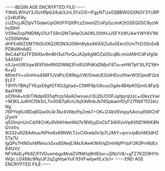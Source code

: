 -----BEGIN AGE ENCRYPTED FILE-----
YWdlLWVuY3J5cHRpb24ub3JnL3YxCi0+IFgyNTUxOSBBWGQ5NGY3YURPc2x6UFRy
cUZhcjJRZlpVTGdaeUpOK0FPQXlPczZmenlZCnFpSzJmK2tOSEQ0SC8ycWhsSlhH
VS9wZnpPMDMyS1UrTS9nQlNTaHpOUk0KLS0tIHJJSFYzWU4wYWY4V1NlU25SNHdw
dHFEdWZSMTNtSUtXQ2RON3U0Wm9ybzAKA5lZu6u5EknOUmThD3SnSxBPDBsWnAdG
9eC4aFXxTFSNXbv9mBH3uI7hrQxJA2p9gMOZaD5cqBLrmoANHCdFsfg5k54A56t7
nXJynUWVqwWXFblnIftt0DWMj3FotPJ0PdKsDMjvF87u+eHWTpY3tLPZ1tK+K+yG
MIntrFh+o5nHns46BFfJVdPz/DKRqyI/W/GmeUEGIdHDvo0fwrW3OjmdFQidELF7
T9YPr7BKqTYEqxE6gfOTKG2gtiad+C5MP9pG9couOgdx4B4pK0QmIL8FpQ8axFKM
olO9nA+lc6rTiNdpi6X5qfhzp14aAOwvueJr3UjSUOGFJqitpjrqUzc+J0kxzVwr
+M3KLJu6HCf0k5rL7viX0B7qKch//bjX4WnbJbT6SpbamfDyF27fIIbF1122eUNg
76PYlq6UIRDqRGjw0U4r7Az4V6bzPpZmk7+OK+lZ4bV6Vspy5An/ud5WCHFjZymY
q5GImjmUnCd/f4CnKu9VAKHemWd7s18WjyjDxCbT3iA0UoVp6XND1KKK8NGVxfrs
9i332uN28AAtus/NPhn6x69NWLTzvCXkwb0v1p7LzMiY+qvrvJpBzhM3dHZ5Ta7U
lgQPs7HlN0shMNno/s5xx8SNejE/MsXiAwKW4VqDmhNjfPVpFOR3PmRdEx64tzVz
NFVAldLyPk9Z/FfVDuxmbgxMndZVfNKIq9HlEbxr+jSN/rV8/+gTZ762D9HYhWQc
LGX68c9Ny/JF2qZghhjwYuF/t5VFwIqwfILx3cI=
-----END AGE ENCRYPTED FILE-----
